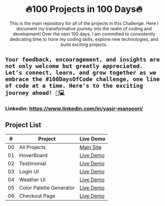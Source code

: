 <h1 align="center">🔥100 Projects in 100 Days🔥</h1>

<div align="center">
This is the main repository for all of the projects in this Challenge. Here I document my transformative journey into the realm of coding and development! Over the next 100 days, I am committed to consistently dedicating time to hone my coding skills, explore new technologies, and build exciting projects.
</div>

## `Your feedback, encouragement, and insights are not only welcome but greatly appreciated. Let's connect, learn, and grow together as we embrace the #100DaysOfCode challenge, one line of code at a time. Here's to the exciting journey ahead! 🚀💻`

### Linkedin: https://www.linkedin.com/in/yasir-mansoori/

## Project List

|   #   | Project                 | Live Demo                                                  |
| :---: | ----------------------- | ---------------------------------------------------------- |
|  00   | All Projects            | [Main Site](https://100days100projects-all.netlify.app/)   |
|  01   | HoverBoard              | [Live Demo](https://100days100projects-day-1.netlify.app/) |
|  02   | Testimonial             | [Live Demo](https://100days100projects-day-2.netlify.app/) |
|  03   | Login UI                | [Live Demo](https://100days100projects-day-3.netlify.app/) |
|  04   | Weather UI              | [Live Demo](https://100days100projects-day-4.netlify.app/) |
|  05   | Color Palette Generator | [Live Demo](https://100days100projects-day-5.netlify.app/) |
|  06   | Checkout Page           | [Live Demo](https://100days100projects-day-6.netlify.app/) |
